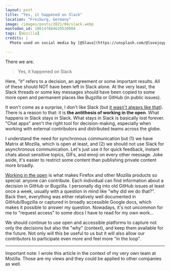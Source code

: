 ```yaml
---
layout: post
title: "Yes, it happened on Slack"
location: "Freiburg, Germany"
image: /images/posts/2021/04/slack.webp
mastodon_id: 106147884629520004
tags: [mozilla]
credits: |
  Photo used on social media by [@Slava](https://unsplash.com/@lovejoypassion).

---
```


There we are.

> Yes, it happened on Slack

Here, _"it"_ refers to a decision, an agreement or some important results.  All
of these should NOT have been left in Slack alone. At the very least, the Slack
threads or some key messages should have been copied to some more open and
permanent places like Bugzilla or GitHub (in public issues).

It won't come as a surprise, I don't like Slack (but [it wasn't always like
that][remote-work]). There is a reason to that: it is **the antithesis of
working in the open**. What happens in Slack stays in Slack. What stays in Slack
is basically lost forever. "Chat apps" aren't the right tool for
decision-making, especially when working with external contributors and
distributed teams across the globe.

I understand the need for synchronous communication but (1) we have Matrix at
Mozilla, which is open at least, and (2) we should not use Slack for
asynchronous communication. Let's just use it for quick feedback, instant chats
about sensitive topics, GIFs, and emoji on every other message. Joke aside, it's
easier to restrict some content than publishing private content more broadly.

[Working in the open][working-open] is what makes Firefox and other Mozilla
products so special: anyone can contribute. Each individual can find information
about a decision in GitHub or Bugzilla. I personally dig into old GitHub issues
at least once a week, usually with a question in mind like "why did we do
that?". Back then, everything was either relatively well documented in
GitHub/Bugzilla or captured in broadly accessible Google docs, which makes it
possible to answer my question. Nowadays, it's not uncommon for me to "request
access" to some docs I have to read for my own work...

We should continue to use open and accessible platforms to capture not only the
decisions but also the "why" (context), and keep them available for the future.
Not only will this be useful to us but it will also allow our contributors to
participate even more and feel more "in the loop".

---

Important note: I wrote this article in the context of my very own team at
Mozilla. Those are my views and they could be applied to other companies as
well.

[remote-work]: https://tailordev.fr/blog/2016/03/24/on-remote-work/
[working-open]: https://wiki.mozilla.org/Working_open
